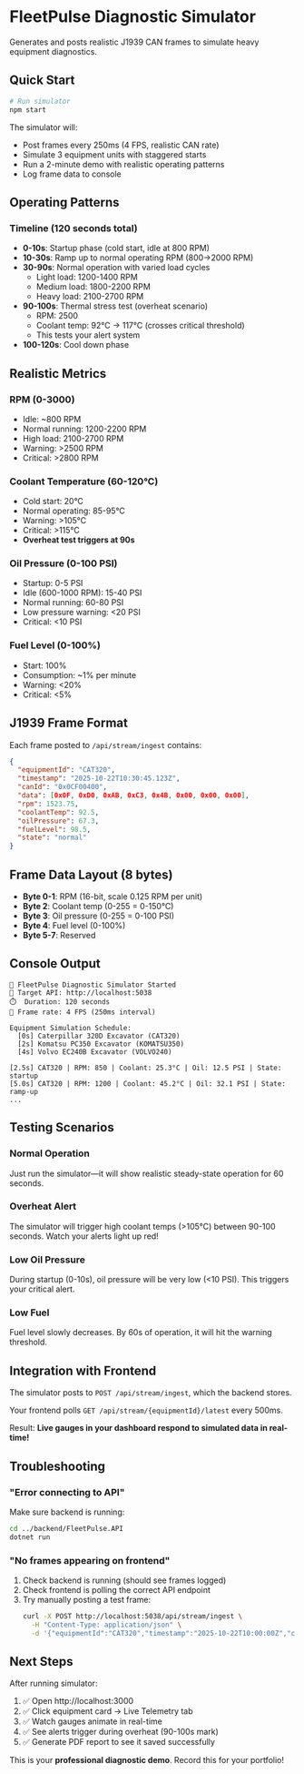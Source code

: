 # FleetPulse Diagnostic Simulator

Generates and posts realistic J1939 CAN frames to simulate heavy equipment diagnostics.

## Quick Start

```bash
# Run simulator
npm start
```

The simulator will:
- Post frames every 250ms (4 FPS, realistic CAN rate)
- Simulate 3 equipment units with staggered starts
- Run a 2-minute demo with realistic operating patterns
- Log frame data to console

## Operating Patterns

### Timeline (120 seconds total)

- **0-10s**: Startup phase (cold start, idle at 800 RPM)
- **10-30s**: Ramp up to normal operating RPM (800→2000 RPM)
- **30-90s**: Normal operation with varied load cycles
  - Light load: 1200-1400 RPM
  - Medium load: 1800-2200 RPM
  - Heavy load: 2100-2700 RPM
- **90-100s**: Thermal stress test (overheat scenario)
  - RPM: 2500
  - Coolant temp: 92°C → 117°C (crosses critical threshold)
  - This tests your alert system
- **100-120s**: Cool down phase

## Realistic Metrics

### RPM (0-3000)
- Idle: ~800 RPM
- Normal running: 1200-2200 RPM
- High load: 2100-2700 RPM
- Warning: >2500 RPM
- Critical: >2800 RPM

### Coolant Temperature (60-120°C)
- Cold start: 20°C
- Normal operating: 85-95°C
- Warning: >105°C
- Critical: >115°C
- **Overheat test triggers at 90s**

### Oil Pressure (0-100 PSI)
- Startup: 0-5 PSI
- Idle (600-1000 RPM): 15-40 PSI
- Normal running: 60-80 PSI
- Low pressure warning: <20 PSI
- Critical: <10 PSI

### Fuel Level (0-100%)
- Start: 100%
- Consumption: ~1% per minute
- Warning: <20%
- Critical: <5%

## J1939 Frame Format

Each frame posted to `/api/stream/ingest` contains:

```json
{
  "equipmentId": "CAT320",
  "timestamp": "2025-10-22T10:30:45.123Z",
  "canId": "0x0CF00400",
  "data": [0x0F, 0xD0, 0xAB, 0xC3, 0x4B, 0x00, 0x00, 0x00],
  "rpm": 1523.75,
  "coolantTemp": 92.5,
  "oilPressure": 67.3,
  "fuelLevel": 98.5,
  "state": "normal"
}
```

## Frame Data Layout (8 bytes)

- **Byte 0-1**: RPM (16-bit, scale 0.125 RPM per unit)
- **Byte 2**: Coolant temp (0-255 = 0-150°C)
- **Byte 3**: Oil pressure (0-255 = 0-100 PSI)
- **Byte 4**: Fuel level (0-100%)
- **Byte 5-7**: Reserved

## Console Output

```
🚀 FleetPulse Diagnostic Simulator Started
📍 Target API: http://localhost:5038
⏱️  Duration: 120 seconds
📡 Frame rate: 4 FPS (250ms interval)

Equipment Simulation Schedule:
  [0s] Caterpillar 320D Excavator (CAT320)
  [2s] Komatsu PC350 Excavator (KOMATSU350)
  [4s] Volvo EC240B Excavator (VOLVO240)

[2.5s] CAT320 | RPM: 850 | Coolant: 25.3°C | Oil: 12.5 PSI | State: startup
[5.0s] CAT320 | RPM: 1200 | Coolant: 45.2°C | Oil: 32.1 PSI | State: ramp-up
...
```

## Testing Scenarios

### Normal Operation
Just run the simulator—it will show realistic steady-state operation for 60 seconds.

### Overheat Alert
The simulator will trigger high coolant temps (>105°C) between 90-100 seconds. Watch your alerts light up red!

### Low Oil Pressure
During startup (0-10s), oil pressure will be very low (<10 PSI). This triggers your critical alert.

### Low Fuel
Fuel level slowly decreases. By 60s of operation, it will hit the warning threshold.

## Integration with Frontend

The simulator posts to `POST /api/stream/ingest`, which the backend stores.

Your frontend polls `GET /api/stream/{equipmentId}/latest` every 500ms.

Result: **Live gauges in your dashboard respond to simulated data in real-time!**

## Troubleshooting

### "Error connecting to API"
Make sure backend is running:
```bash
cd ../backend/FleetPulse.API
dotnet run
```

### "No frames appearing on frontend"
1. Check backend is running (should see frames logged)
2. Check frontend is polling the correct API endpoint
3. Try manually posting a test frame:
   ```bash
   curl -X POST http://localhost:5038/api/stream/ingest \
     -H "Content-Type: application/json" \
     -d '{"equipmentId":"CAT320","timestamp":"2025-10-22T10:00:00Z","canId":"0x0CF00400","data":[0,0,100,150,50,0,0,0]}'
   ```

## Next Steps

After running simulator:
1. ✅ Open http://localhost:3000
2. ✅ Click equipment card → Live Telemetry tab
3. ✅ Watch gauges animate in real-time
4. ✅ See alerts trigger during overheat (90-100s mark)
5. ✅ Generate PDF report to see it saved successfully

This is your **professional diagnostic demo**. Record this for your portfolio!
